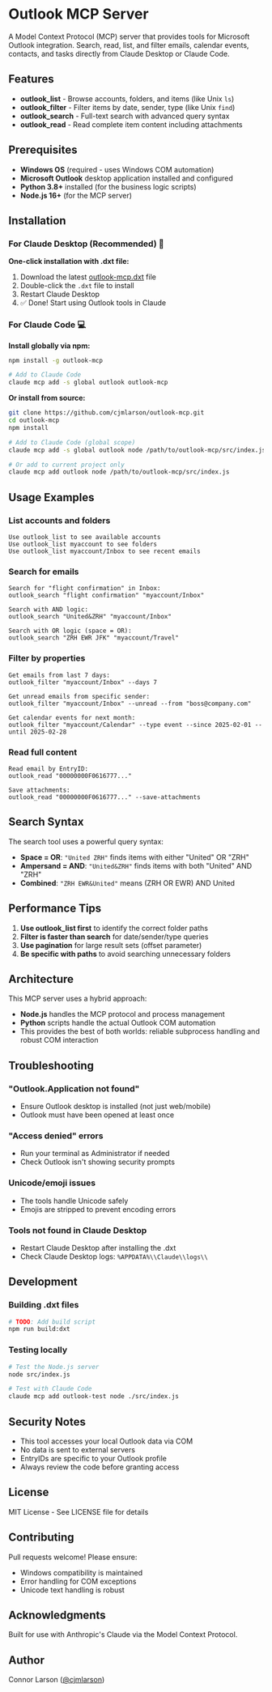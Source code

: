 # Outlook MCP Server

A Model Context Protocol (MCP) server that provides tools for Microsoft Outlook integration. Search, read, list, and filter emails, calendar events, contacts, and tasks directly from Claude Desktop or Claude Code.

## Features

- **outlook_list** - Browse accounts, folders, and items (like Unix `ls`)
- **outlook_filter** - Filter items by date, sender, type (like Unix `find`) 
- **outlook_search** - Full-text search with advanced query syntax
- **outlook_read** - Read complete item content including attachments

## Prerequisites

- **Windows OS** (required - uses Windows COM automation)
- **Microsoft Outlook** desktop application installed and configured
- **Python 3.8+** installed (for the business logic scripts)
- **Node.js 16+** (for the MCP server)

## Installation

### For Claude Desktop (Recommended) 🎯

**One-click installation with .dxt file:**

1. Download the latest [outlook-mcp.dxt](https://github.com/cjmlarson/outlook-mcp/releases/latest) file
2. Double-click the `.dxt` file to install
3. Restart Claude Desktop
4. ✅ Done! Start using Outlook tools in Claude

### For Claude Code 💻

**Install globally via npm:**

```bash
npm install -g outlook-mcp

# Add to Claude Code
claude mcp add -s global outlook outlook-mcp
```

**Or install from source:**
```bash
git clone https://github.com/cjmlarson/outlook-mcp.git
cd outlook-mcp
npm install

# Add to Claude Code (global scope)
claude mcp add -s global outlook node /path/to/outlook-mcp/src/index.js

# Or add to current project only
claude mcp add outlook node /path/to/outlook-mcp/src/index.js
```

## Usage Examples

### List accounts and folders
```
Use outlook_list to see available accounts
Use outlook_list myaccount to see folders
Use outlook_list myaccount/Inbox to see recent emails
```

### Search for emails
```
Search for "flight confirmation" in Inbox:
outlook_search "flight confirmation" "myaccount/Inbox"

Search with AND logic:
outlook_search "United&ZRH" "myaccount/Inbox"

Search with OR logic (space = OR):
outlook_search "ZRH EWR JFK" "myaccount/Travel"
```

### Filter by properties
```
Get emails from last 7 days:
outlook_filter "myaccount/Inbox" --days 7

Get unread emails from specific sender:
outlook_filter "myaccount/Inbox" --unread --from "boss@company.com"

Get calendar events for next month:
outlook_filter "myaccount/Calendar" --type event --since 2025-02-01 --until 2025-02-28
```

### Read full content
```
Read email by EntryID:
outlook_read "00000000F0616777..."

Save attachments:
outlook_read "00000000F0616777..." --save-attachments
```

## Search Syntax

The search tool uses a powerful query syntax:
- **Space = OR**: `"United ZRH"` finds items with either "United" OR "ZRH"
- **Ampersand = AND**: `"United&ZRH"` finds items with both "United" AND "ZRH"
- **Combined**: `"ZRH EWR&United"` means (ZRH OR EWR) AND United

## Performance Tips

1. **Use outlook_list first** to identify the correct folder paths
2. **Filter is faster than search** for date/sender/type queries
3. **Use pagination** for large result sets (offset parameter)
4. **Be specific with paths** to avoid searching unnecessary folders

## Architecture

This MCP server uses a hybrid approach:
- **Node.js** handles the MCP protocol and process management
- **Python** scripts handle the actual Outlook COM automation
- This provides the best of both worlds: reliable subprocess handling and robust COM interaction

## Troubleshooting

### "Outlook.Application not found"
- Ensure Outlook desktop is installed (not just web/mobile)
- Outlook must have been opened at least once

### "Access denied" errors
- Run your terminal as Administrator if needed
- Check Outlook isn't showing security prompts

### Unicode/emoji issues
- The tools handle Unicode safely
- Emojis are stripped to prevent encoding errors

### Tools not found in Claude Desktop
- Restart Claude Desktop after installing the .dxt
- Check Claude Desktop logs: `%APPDATA%\\Claude\\logs\\`

## Development

### Building .dxt files
```bash
# TODO: Add build script
npm run build:dxt
```

### Testing locally
```bash
# Test the Node.js server
node src/index.js

# Test with Claude Code
claude mcp add outlook-test node ./src/index.js
```

## Security Notes

- This tool accesses your local Outlook data via COM
- No data is sent to external servers
- EntryIDs are specific to your Outlook profile
- Always review the code before granting access

## License

MIT License - See LICENSE file for details

## Contributing

Pull requests welcome! Please ensure:
- Windows compatibility is maintained
- Error handling for COM exceptions
- Unicode text handling is robust

## Acknowledgments

Built for use with Anthropic's Claude via the Model Context Protocol.

## Author

Connor Larson ([@cjmlarson](https://github.com/cjmlarson))